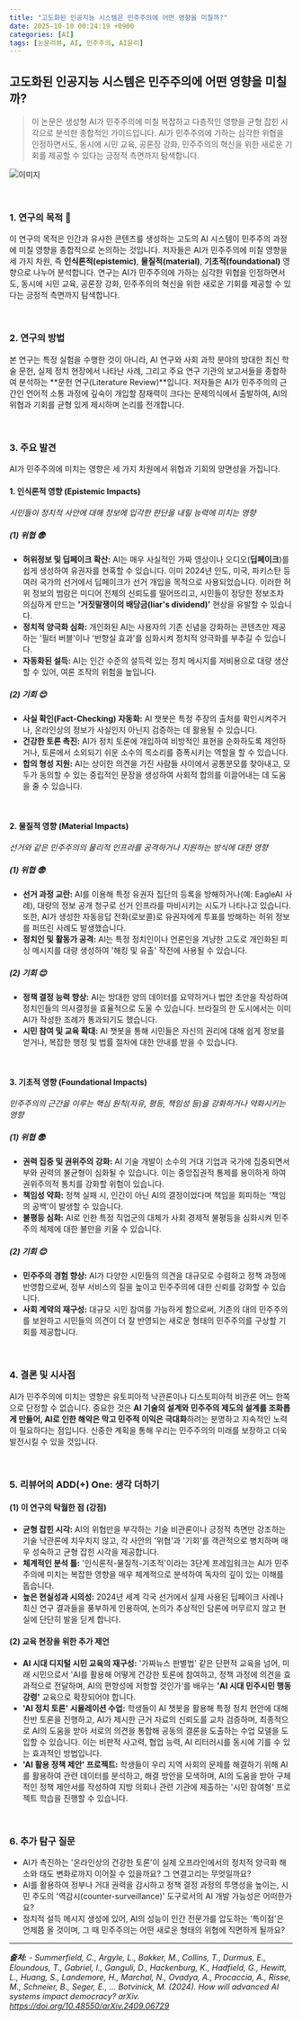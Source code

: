 ```yaml
---
title: "고도화된 인공지능 시스템은 민주주의에 어떤 영향을 미칠까?"
date: 2025-10-10 00:24:19 +0900
categories: [AI]
tags: [논문리뷰, AI, 민주주의, AI윤리]
---
```


## 고도화된 인공지능 시스템은 민주주의에 어떤 영향을 미칠까?

> 이 논문은 생성형 AI가 민주주의에 미칠 복잡하고 다층적인 영향을 균형 잡힌 시각으로 분석한 종합적인 가이드입니다. AI가 민주주의에 가하는 심각한 위협을 인정하면서도, 동시에 시민 교육, 공론장 강화, 민주주의의 혁신을 위한 새로운 기회를 제공할 수 있다는 긍정적 측면까지 탐색합니다.

![이미지](/assets/democracy.png)

<br>

### 1. 연구의 목적 🎯

이 연구의 목적은 인간과 유사한 콘텐츠를 생성하는 고도의 AI 시스템이 민주주의 과정에 미칠 영향을 종합적으로 논의하는 것입니다. 저자들은 AI가 민주주의에 미칠 영향을 세 가지 차원, 즉 **인식론적(epistemic)**, **물질적(material)**, **기초적(foundational)** 영향으로 나누어 분석합니다. 연구는 AI가 민주주의에 가하는 심각한 위협을 인정하면서도, 동시에 시민 교육, 공론장 강화, 민주주의의 혁신을 위한 새로운 기회를 제공할 수 있다는 긍정적 측면까지 탐색합니다.

<br>

### 2. 연구의 방법

본 연구는 특정 실험을 수행한 것이 아니라, AI 연구와 사회 과학 분야의 방대한 최신 학술 문헌, 실제 정치 현장에서 나타난 사례, 그리고 주요 연구 기관의 보고서들을 종합하여 분석하는 **문헌 연구(Literature Review)**입니다. 저자들은 AI가 민주주의의 근간인 언어적 소통 과정에 깊숙이 개입할 잠재력이 크다는 문제의식에서 출발하여, AI의 위협과 기회를 균형 있게 제시하며 논리를 전개합니다.

<br>

### 3. 주요 발견

AI가 민주주의에 미치는 영향은 세 가지 차원에서 위협과 기회의 양면성을 가집니다.

#### 1. 인식론적 영향 (Epistemic Impacts)
*시민들이 정치적 사안에 대해 정보에 입각한 판단을 내릴 능력에 미치는 영향*

##### (1) 위협 😨
* **허위정보 및 딥페이크 확산:** AI는 매우 사실적인 가짜 영상이나 오디오(**딥페이크**)를 쉽게 생성하여 유권자를 현혹할 수 있습니다. 이미 2024년 인도, 미국, 파키스탄 등 여러 국가의 선거에서 딥페이크가 선거 개입을 목적으로 사용되었습니다. 이러한 허위 정보의 범람은 미디어 전체의 신뢰도를 떨어뜨리고, 시민들이 정당한 정보조차 의심하게 만드는 **'거짓말쟁이의 배당금(liar's dividend)'** 현상을 유발할 수 있습니다.
* **정치적 양극화 심화:** 개인화된 AI는 사용자의 기존 신념을 강화하는 콘텐츠만 제공하는 '필터 버블'이나 '반향실 효과'를 심화시켜 정치적 양극화를 부추길 수 있습니다.
* **자동화된 설득:** AI는 인간 수준의 설득력 있는 정치 메시지를 저비용으로 대량 생산할 수 있어, 여론 조작의 위험을 높입니다.

##### (2) 기회 😊
* **사실 확인(Fact-Checking) 자동화:** AI 챗봇은 특정 주장의 출처를 확인시켜주거나, 온라인상의 정보가 사실인지 아닌지 검증하는 데 활용될 수 있습니다.
* **건강한 토론 촉진:** AI가 정치 토론에 개입하여 비방적인 표현을 순화하도록 제안하거나, 토론에서 소외되기 쉬운 소수의 목소리를 증폭시키는 역할을 할 수 있습니다.
* **합의 형성 지원:** AI는 상이한 의견을 가진 사람들 사이에서 공통분모를 찾아내고, 모두가 동의할 수 있는 중립적인 문장을 생성하여 사회적 합의를 이끌어내는 데 도움을 줄 수 있습니다.

<br>

#### 2. 물질적 영향 (Material Impacts)
*선거와 같은 민주주의의 물리적 인프라를 공격하거나 지원하는 방식에 대한 영향*

##### (1) 위협 😨
* **선거 과정 교란:** AI를 이용해 특정 유권자 집단의 등록을 방해하거나(예: EagleAI 사례), 대량의 정보 공개 청구로 선거 인프라를 마비시키는 시도가 나타나고 있습니다. 또한, AI가 생성한 자동응답 전화(로보콜)로 유권자에게 투표를 방해하는 허위 정보를 퍼뜨린 사례도 발생했습니다.
* **정치인 및 활동가 공격:** AI는 특정 정치인이나 언론인을 겨냥한 고도로 개인화된 피싱 메시지를 대량 생성하여 '해킹 및 유출' 작전에 사용될 수 있습니다.

##### (2) 기회 😊
* **정책 결정 능력 향상:** AI는 방대한 양의 데이터를 요약하거나 법안 초안을 작성하여 정치인들의 의사결정을 효율적으로 도울 수 있습니다. 브라질의 한 도시에서는 이미 AI가 작성한 조례가 통과되기도 했습니다.
* **시민 참여 및 교육 확대:** AI 챗봇을 통해 시민들은 자신의 권리에 대해 쉽게 정보를 얻거나, 복잡한 행정 및 법률 절차에 대한 안내를 받을 수 있습니다.

<br>

#### 3. 기초적 영향 (Foundational Impacts)
*민주주의의 근간을 이루는 핵심 원칙(자유, 평등, 책임성 등)을 강화하거나 약화시키는 영향*

##### (1) 위협 😨
* **권력 집중 및 권위주의 강화:** AI 기술 개발이 소수의 거대 기업과 국가에 집중되면서 부와 권력의 불균형이 심화될 수 있습니다. 이는 중앙집권적 통제를 용이하게 하여 권위주의적 통치를 강화할 위험이 있습니다.
* **책임성 약화:** 정책 실패 시, 인간이 아닌 AI의 결정이었다며 책임을 회피하는 '책임의 공백'이 발생할 수 있습니다.
* **불평등 심화:** AI로 인한 특정 직업군의 대체가 사회 경제적 불평등을 심화시켜 민주주의 체제에 대한 불만을 키울 수 있습니다.

##### (2) 기회 😊
* **민주주의 경험 향상:** AI가 다양한 시민들의 의견을 대규모로 수렴하고 정책 과정에 반영함으로써, 정부 서비스의 질을 높이고 민주주의에 대한 신뢰를 강화할 수 있습니다.
* **사회 계약의 재구성:** 대규모 시민 참여를 가능하게 함으로써, 기존의 대의 민주주의를 보완하고 시민들의 의견이 더 잘 반영되는 새로운 형태의 민주주의를 구상할 기회를 제공합니다.

<br>

### 4. 결론 및 시사점

AI가 민주주의에 미치는 영향은 유토피아적 낙관론이나 디스토피아적 비관론 어느 한쪽으로 단정할 수 없습니다. 중요한 것은 **AI 기술의 설계와 민주주의 제도의 설계를 조화롭게 만들어, AI로 인한 해악은 막고 민주적 이익은 극대화**하려는 분명하고 지속적인 노력이 필요하다는 점입니다. 신중한 계획을 통해 우리는 민주주의의 미래를 보장하고 더욱 발전시킬 수 있을 것입니다.

<br>

### 5. 리뷰어의 ADD(+) One: 생각 더하기

#### (1) 이 연구의 탁월한 점 (강점)
* **균형 잡힌 시각:** AI의 위협만을 부각하는 기술 비관론이나 긍정적 측면만 강조하는 기술 낙관론에 치우치지 않고, 각 사안의 '위협'과 '기회'를 객관적으로 병치하며 매우 성숙하고 균형 잡힌 시각을 제공합니다.
* **체계적인 분석 틀:** '인식론적-물질적-기초적'이라는 3단계 프레임워크는 AI가 민주주의에 미치는 복잡한 영향을 매우 체계적으로 분석하여 독자의 깊이 있는 이해를 돕습니다.
* **높은 현실성과 시의성:** 2024년 세계 각국 선거에서 실제 사용된 딥페이크 사례나 최신 연구 결과들을 풍부하게 인용하여, 논의가 추상적인 담론에 머무르지 않고 현실에 단단히 발을 딛게 합니다.

#### (2) 교육 현장을 위한 추가 제언
* **AI 시대 디지털 시민 교육의 재구성:** '가짜뉴스 판별법' 같은 단편적 교육을 넘어, 미래 시민으로서 'AI를 활용해 어떻게 건강한 토론에 참여하고, 정책 과정에 의견을 효과적으로 전달하며, AI의 편향성에 저항할 것인가'를 배우는 **'AI 시대 민주시민 행동 강령'** 교육으로 확장되어야 합니다.
* **'AI 정치 토론' 시뮬레이션 수업:** 학생들이 AI 챗봇을 활용해 특정 정치 현안에 대해 찬반 토론을 진행하고, AI가 제시한 근거 자료의 신뢰도를 교차 검증하며, 최종적으로 AI의 도움을 받아 서로의 의견을 통합해 공동의 결론을 도출하는 수업 모델을 도입할 수 있습니다. 이는 비판적 사고력, 협업 능력, AI 리터러시를 동시에 기를 수 있는 효과적인 방법입니다.
* **'AI 활용 정책 제안' 프로젝트:** 학생들이 우리 지역 사회의 문제를 해결하기 위해 AI를 활용하여 관련 데이터를 분석하고, 해결 방안을 모색하며, AI의 도움을 받아 구체적인 정책 제안서를 작성하여 지방 의회나 관련 기관에 제출하는 '시민 참여형' 프로젝트 학습을 진행할 수 있습니다.

<br>

### 6. 추가 탐구 질문

* AI가 촉진하는 '온라인상의 건강한 토론'이 실제 오프라인에서의 정치적 양극화 해소와 태도 변화로까지 이어질 수 있을까요? 그 연결고리는 무엇일까요?
* AI를 활용하여 정부나 거대 권력을 감시하고 정책 결정 과정의 투명성을 높이는, 시민 주도의 '역감시(counter-surveillance)' 도구로서의 AI 개발 가능성은 어떠한가요?
* 정치적 설득 메시지 생성에 있어, AI의 성능이 인간 전문가를 압도하는 '특이점'은 언제쯤 올 것이며, 그 때 민주주의는 어떤 새로운 형태의 위협에 직면하게 될까요?

---

_**출처:**_
_- Summerfield, C., Argyle, L., Bakker, M., Collins, T., Durmus, E., Eloundous, T., Gabriel, I., Ganguli, D., Hackenburg, K., Hadfield, G., Hewitt, L., Huang, S., Landemore, H., Marchal, N., Ovadya, A., Procaccia, A., Risse, M., Schneier, B., Seger, E., … Botvinick, M. (2024). How will advanced AI systems impact democracy? arXiv. https://doi.org/10.48550/arXiv.2409.06729_
